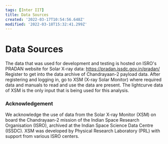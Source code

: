 ```yaml
---
tags: [Inter IIT]
title: Data Sources
created: '2022-03-17T10:54:56.648Z'
modified: '2022-03-18T15:32:41.299Z'
---
```


# Data Sources

The data that was used for development and testing is hosted on ISRO's PRADAN website for Solar X-ray data: https://pradan.issdc.gov.in/pradan/
Register to get into the data archive of Chandrayaan-2 payload data. After registering and logging in, go to XSM (X-ray Solar Monitor) where required data and manuals to read and use the data are present. The lightcurve data of XSM is the only input that is being used for this analysis.

### Acknowledgement

We acknowledge the use of data from the Solar X-ray Monitor (XSM) on board the Chandrayaan-2 mission of the Indian Space Research Organisation (ISRO), archived at the Indian Space Science Data Centre (ISSDC). XSM was developed by Physical Research Laboratory (PRL) with support from various ISRO centers.
